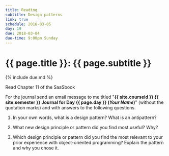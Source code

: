 ```yaml
---
title: Reading
subtitle: Design patterns
link: true
schedule: 2018-03-05
day: 19
due: 2018-03-04
due-time: 9:00pm Sunday
---
```

# {{ page.title }}: {{ page.subtitle }}

{% include due.md %}

Read Chapter 11 of the SaaSbook

For the journal send an email message to me titled "**{{ site.courseid
}} {{ site.semester }} Journal for Day {{ page.day }} (*Your Name*)**"
(without the quotation marks) and with answers to the following questions.

1. In your own words, what is a design pattern? What is an antipattern?

2. What new design principle or pattern did you find most useful?  Why?

3. Which design principle or pattern did you find the most relevant to
your prior experience with object-oriented programming? Explain the
pattern and why you chose it.

